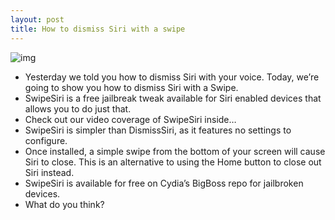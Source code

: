 ```yaml
---
layout: post
title: How to dismiss Siri with a swipe
---
```

![img](http://media.idownloadblog.com/wp-content/uploads/2012/02/SwipeSiri-Screenshot.jpg)
* Yesterday we told you how to dismiss Siri with your voice. Today, we’re going to show you how to dismiss Siri with a Swipe.
* SwipeSiri is a free jailbreak tweak available for Siri enabled devices that allows you to do just that.
* Check out our video coverage of SwipeSiri inside…
* SwipeSiri is simpler than DismissSiri, as it features no settings to configure.
* Once installed, a simple swipe from the bottom of your screen will cause Siri to close. This is an alternative to using the Home button to close out Siri instead.
* SwipeSiri is available for free on Cydia’s BigBoss repo for jailbroken devices.
* What do you think?

